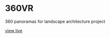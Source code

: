 # 360VR
360 panoramas for landscape architecture project

[view live](https://yishuenlo.github.io/360VR/)
